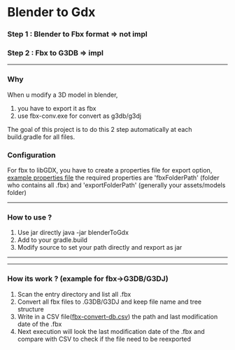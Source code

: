 # Blender to Gdx
### Step 1 : Blender to Fbx format => not impl
### Step 2 : Fbx to G3DB =>  impl
****
### Why
When u modify a 3D model in blender, 
1) you have to export it as fbx
2) use fbx-conv.exe for convert as g3db/g3dj 

The goal of this project is to do this 2 step automatically at each build.gradle for all files.

### Configuration
For fbx to libGDX, you have to create a properties file for export option, [example properties file](src/test/resources/fbx/fullTest/fbx-to-gdx.properties)
the required properties are 'fbxFolderPath' (folder who contains all .fbx) and 'exportFolderPath' (generally your assets/models folder)
****
### How to use ?
1) Use jar directly java -jar blenderToGdx
2) Add to your gradle.build
3) Modify source to set your path directly and rexport as jar
****

****
### How its work ? (example for fbx->G3DB/G3DJ) 
1) Scan the entry directory and list all .fbx
2) Convert all fbx files to .G3DB/G3DJ and keep file name and tree structure
3) Write in a CSV file([fbx-convert-db.csv](src/test/resources/fbx/fullTest/fbx-to-gdx-db.csv)) the path and last modification date of the .fbx
4) Next execution will look the last modification date of the .fbx and compare with CSV to check if the file need to be reexported
